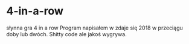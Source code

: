 # 4-in-a-row
słynna gra 4 in a row
Program napisałem w zdaje się 2018 w przeciągu doby lub dwóch.
Shitty code ale jakoś wygrywa.
